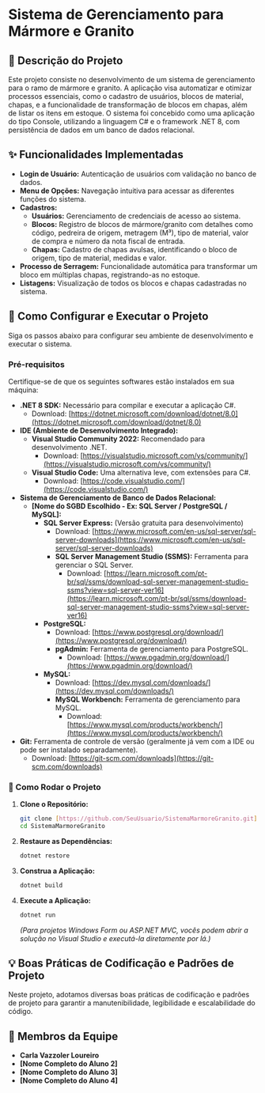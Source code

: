 # Sistema de Gerenciamento para Mármore e Granito

## 📝 Descrição do Projeto

Este projeto consiste no desenvolvimento de um sistema de gerenciamento para o ramo de mármore e granito. A aplicação visa automatizar e otimizar processos essenciais, como o cadastro de usuários, blocos de material, chapas, e a funcionalidade de transformação de blocos em chapas, além de listar os itens em estoque. O sistema foi concebido como uma aplicação do tipo Console, utilizando a linguagem C# e o framework .NET 8, com persistência de dados em um banco de dados relacional.

## ✨ Funcionalidades Implementadas

* **Login de Usuário:** Autenticação de usuários com validação no banco de dados.
* **Menu de Opções:** Navegação intuitiva para acessar as diferentes funções do sistema.
* **Cadastros:**
    * **Usuários:** Gerenciamento de credenciais de acesso ao sistema.
    * **Blocos:** Registro de blocos de mármore/granito com detalhes como código, pedreira de origem, metragem (M³), tipo de material, valor de compra e número da nota fiscal de entrada.
    * **Chapas:** Cadastro de chapas avulsas, identificando o bloco de origem, tipo de material, medidas e valor.
* **Processo de Serragem:** Funcionalidade automática para transformar um bloco em múltiplas chapas, registrando-as no estoque.
* **Listagens:** Visualização de todos os blocos e chapas cadastradas no sistema.

## 🚀 Como Configurar e Executar o Projeto

Siga os passos abaixo para configurar seu ambiente de desenvolvimento e executar o sistema.

### Pré-requisitos

Certifique-se de que os seguintes softwares estão instalados em sua máquina:

* **.NET 8 SDK:** Necessário para compilar e executar a aplicação C#.
    * Download: [https://dotnet.microsoft.com/download/dotnet/8.0](https://dotnet.microsoft.com/download/dotnet/8.0)
* **IDE (Ambiente de Desenvolvimento Integrado):**
    * **Visual Studio Community 2022:** Recomendado para desenvolvimento .NET.
        * Download: [https://visualstudio.microsoft.com/vs/community/](https://visualstudio.microsoft.com/vs/community/)
    * **Visual Studio Code:** Uma alternativa leve, com extensões para C#.
        * Download: [https://code.visualstudio.com/](https://code.visualstudio.com/)
* **Sistema de Gerenciamento de Banco de Dados Relacional:**
    * **[Nome do SGBD Escolhido - Ex: SQL Server / PostgreSQL / MySQL]:**
        * **SQL Server Express:** (Versão gratuita para desenvolvimento)
            * Download: [https://www.microsoft.com/en-us/sql-server/sql-server-downloads](https://www.microsoft.com/en-us/sql-server/sql-server-downloads)
            * **SQL Server Management Studio (SSMS):** Ferramenta para gerenciar o SQL Server.
                * Download: [https://learn.microsoft.com/pt-br/sql/ssms/download-sql-server-management-studio-ssms?view=sql-server-ver16](https://learn.microsoft.com/pt-br/sql/ssms/download-sql-server-management-studio-ssms?view=sql-server-ver16)
        * **PostgreSQL:**
            * Download: [https://www.postgresql.org/download/](https://www.postgresql.org/download/)
            * **pgAdmin:** Ferramenta de gerenciamento para PostgreSQL.
                * Download: [https://www.pgadmin.org/download/](https://www.pgadmin.org/download/)
        * **MySQL:**
            * Download: [https://dev.mysql.com/downloads/](https://dev.mysql.com/downloads/)
            * **MySQL Workbench:** Ferramenta de gerenciamento para MySQL.
                * Download: [https://www.mysql.com/products/workbench/](https://www.mysql.com/products/workbench/)
* **Git:** Ferramenta de controle de versão (geralmente já vem com a IDE ou pode ser instalado separadamente).
    * Download: [https://git-scm.com/downloads](https://git-scm.com/downloads)


### 🏃 Como Rodar o Projeto

1.  **Clone o Repositório:**
    ```bash
    git clone [https://github.com/SeuUsuario/SistemaMarmoreGranito.git](https://github.com/SeuUsuario/SistemaMarmoreGranito.git)
    cd SistemaMarmoreGranito
    ```
2.  **Restaure as Dependências:**
    ```bash
    dotnet restore
    ```
3.  **Construa a Aplicação:**
    ```bash
    dotnet build
    ```
4.  **Execute a Aplicação:**
    ```bash
    dotnet run
    ```
    *(Para projetos Windows Form ou ASP.NET MVC, vocês podem abrir a solução no Visual Studio e executá-la diretamente por lá.)*

## 💡 Boas Práticas de Codificação e Padrões de Projeto

Neste projeto, adotamos diversas boas práticas de codificação e padrões de projeto para garantir a manutenibilidade, legibilidade e escalabilidade do código.

## 👥 Membros da Equipe

* **Carla Vazzoler Loureiro** 
* **[Nome Completo do Aluno 2]** 
* **[Nome Completo do Aluno 3]**
* **[Nome Completo do Aluno 4]** 
